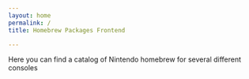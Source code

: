 ```yaml
---
layout: home
permalink: /
title: Homebrew Packages Frontend

---
```

Here you can find a catalog of Nintendo homebrew for several different consoles

